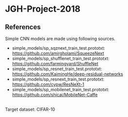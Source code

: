 # JGH-Project-2018


## References 

Simple CNN models are made using following sources.<br>
* simple_models/sp_sqznext_train_test.prototxt: https://github.com/amirgholami/SqueezeNext<br>
* simple_models/sp_shufflenet_train_test.prototxt: https://github.com/farmingyard/ShuffleNet<br>
* simple_models/sp_resnet_train_test.prototxt: https://github.com/KaimingHe/deep-residual-networks<br>
* simple_models/sp_resnext_train_test.prototxt: https://github.com/cypw/ResNeXt-1<br>
* simple_models/sp_mobilenet_train_test.prototxt: https://github.com/shicai/MobileNet-Caffe<br>
<br>
Target dataset: CIFAR-10<br>
